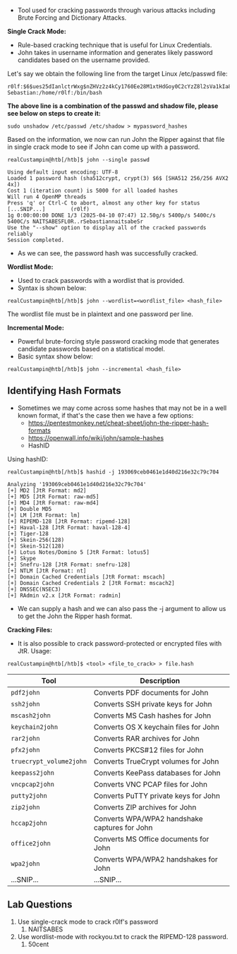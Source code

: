 - Tool used for cracking passwords through various attacks including Brute Forcing and Dictionary Attacks. 

**Single Crack Mode:**
- Rule-based cracking technique that is useful for Linux Credentials.
- John takes in username information and generates likely password candidates based on the username provided. 

Let's say we obtain the following line from the target Linux /etc/passwd file: 

```
r0lf:$6$ues25dIanlctrWxg$nZHVz2z4kCy1760Ee28M1xtHdGoy0C2cYzZ8l2sVa1kIa8K9gAcdBP.GI6ng/qA4oaMrgElZ1Cb9OeXO4Fvy3/:0:0:Rolf Sebastian:/home/r0lf:/bin/bash
```

**The above line is a combination of the passwd and shadow file, please see below on steps to create it:**
```
sudo unshadow /etc/passwd /etc/shadow > mypassword_hashes
```

Based on the information, we now can run John the Ripper against that file in single crack mode to see if John can come up with a password. 

```shell-session
realCustampin@htb[/htb]$ john --single passwd

Using default input encoding: UTF-8
Loaded 1 password hash (sha512crypt, crypt(3) $6$ [SHA512 256/256 AVX2 4x])
Cost 1 (iteration count) is 5000 for all loaded hashes
Will run 4 OpenMP threads
Press 'q' or Ctrl-C to abort, almost any other key for status
[...SNIP...]        (r0lf)     
1g 0:00:00:00 DONE 1/3 (2025-04-10 07:47) 12.50g/s 5400p/s 5400c/s 5400C/s NAITSABESFL0R..rSebastiannaitsabeSr
Use the "--show" option to display all of the cracked passwords reliably
Session completed.
```
- As we can see, the password hash was successfully cracked. 

**Wordlist Mode:**
- Used to crack passwords with a wordlist that is provided. 
- Syntax is shown below: 
```shell-session
realCustampin@htb[/htb]$ john --wordlist=<wordlist_file> <hash_file>
```

The wordlist file must be in plaintext and one password per line. 

**Incremental Mode:**
- Powerful brute-forcing style password cracking mode that generates candidate passwords based on a statistical model. 
- Basic syntax show below: 
```shell-session
realCustampin@htb[/htb]$ john --incremental <hash_file>
```

## Identifying Hash Formats
- Sometimes we may come across some hashes that may not be in a well known format, if that's the case then we have a few options: 
	- https://pentestmonkey.net/cheat-sheet/john-the-ripper-hash-formats
	- https://openwall.info/wiki/john/sample-hashes
	- HashID

Using hashID: 


```shell-session
realCustampin@htb[/htb]$ hashid -j 193069ceb0461e1d40d216e32c79c704

Analyzing '193069ceb0461e1d40d216e32c79c704'
[+] MD2 [JtR Format: md2]
[+] MD5 [JtR Format: raw-md5]
[+] MD4 [JtR Format: raw-md4]
[+] Double MD5 
[+] LM [JtR Format: lm]
[+] RIPEMD-128 [JtR Format: ripemd-128]
[+] Haval-128 [JtR Format: haval-128-4]
[+] Tiger-128 
[+] Skein-256(128) 
[+] Skein-512(128) 
[+] Lotus Notes/Domino 5 [JtR Format: lotus5]
[+] Skype 
[+] Snefru-128 [JtR Format: snefru-128]
[+] NTLM [JtR Format: nt]
[+] Domain Cached Credentials [JtR Format: mscach]
[+] Domain Cached Credentials 2 [JtR Format: mscach2]
[+] DNSSEC(NSEC3) 
[+] RAdmin v2.x [JtR Format: radmin]
```
- We can supply a hash and we can also pass the -j argument to allow us to get the John the Ripper hash format. 

**Cracking Files:**
- It is also possible to crack password-protected or encrypted files with JtR. 
Usage: 
```shell-session
realCustampin@htb[/htb]$ <tool> <file_to_crack> > file.hash
```

|**Tool**|**Description**|
|---|---|
|`pdf2john`|Converts PDF documents for John|
|`ssh2john`|Converts SSH private keys for John|
|`mscash2john`|Converts MS Cash hashes for John|
|`keychain2john`|Converts OS X keychain files for John|
|`rar2john`|Converts RAR archives for John|
|`pfx2john`|Converts PKCS#12 files for John|
|`truecrypt_volume2john`|Converts TrueCrypt volumes for John|
|`keepass2john`|Converts KeePass databases for John|
|`vncpcap2john`|Converts VNC PCAP files for John|
|`putty2john`|Converts PuTTY private keys for John|
|`zip2john`|Converts ZIP archives for John|
|`hccap2john`|Converts WPA/WPA2 handshake captures for John|
|`office2john`|Converts MS Office documents for John|
|`wpa2john`|Converts WPA/WPA2 handshakes for John|
|...SNIP...|...SNIP...|
## Lab Questions

1. Use single-crack mode to crack r0lf's password
	1. NAITSABES
2. Use wordlist-mode with rockyou.txt to crack the RIPEMD-128 password.
	1. 50cent